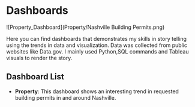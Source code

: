 # Dashboards

![Property_Dashboard](Property/Nashville Building Permits.png)

Here you can find dashboards that demonstrates my skills in story telling using the trends in data and visualization. Data was collected from public websites like Data.gov.
I mainly used Python,SQL commands and Tableau visuals to render the story.

## Dashboard List

- __Property__: This dashboard shows an interesting trend in requested building permits in and around Nashville.

